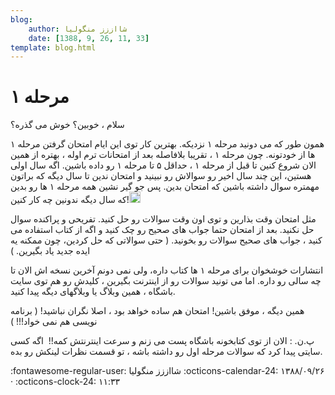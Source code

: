 ```yaml
---
blog:
    author: شااززز منگولیا
    date: [1388, 9, 26, 11, 33]
template: blog.html
---
```

# مرحله ۱

<div class="cnt">
سلام ، خوبین؟ خوش می گذره؟<p></p>
<p>همون طور که می دونید مرحله ۱ نزدیکه. بهترین کار توی این ایام امتحان گرفتن مرحله ۱ ها از خودتونه. چون مرحله ۱ ، تقریبا بلافاصله بعد از امتحانات ترم اوله ، بهتره از همین الان شروع کنین تا قبل از مرحله ۱ ، حداقل ۵ تا مرحله ۱ رو داده باشین. اگه سال اولی هستین، این چند سال اخیر رو سوالاش رو نبینید و امتحان ندین تا سال دیگه که براتون مهمتره سوال داشته باشین که امتحان بدین. پس جو گیر نشین همه مرحله ۱ ها رو بدین که سال دیگه ندونین چه کار کنین!<img height="18" src="http://blogfa.com/images/smileys/11.gif"/></p>
<p>مثل امتحان وقت بذارین و توی اون وقت سوالات رو حل کنید. تفریحی و پراکنده سوال حل نکنید. بعد از امتحان حتما جواب های صحیح رو چک کنید و اگه از کتاب استفاده می کنید ، جواب های صحیح سوالات رو بخونید. ( حتی سوالاتی که حل کردین، چون ممکنه یه ایده جدید یاد بگیرین. )</p>
<p>انتشارات خوشخوان برای مرحله ۱ ها کتاب داره، ولی نمی دونم آخرین نسخه اش الان تا چه سالی رو داره. اما می تونید سوالات رو از اینترنت بگیرین ، کلیدش رو هم توی سایت باشگاه ، همین وبلاگ یا وبلاگهای دیگه پیدا کنید.</p>
<p>همین دیگه ، موفق باشین! امتحان هم ساده خواهد بود ، اصلا نگران نباشید! ( برنامه نویسی هم نمی خواد!!! )</p>
<p>پ.ن. : الان از توی کتابخونه باشگاه پست می زنم و سرعت اینترنتش کمه!!  اگه کسی سایتی پیدا کرد که سوالات مرحله اول رو داشته باشه ، تو قسمت نظرات لینکش رو بده.</p>
</div>

<div class="blog-info" markdown>
<span class="blog-author">
:fontawesome-regular-user: شااززز منگولیا
</span>
<span class="blog-date">
:octicons-calendar-24: ۱۳۸۸/۰۹/۲۶ · :octicons-clock-24: ۱۱:۳۳
</span>
</div>

